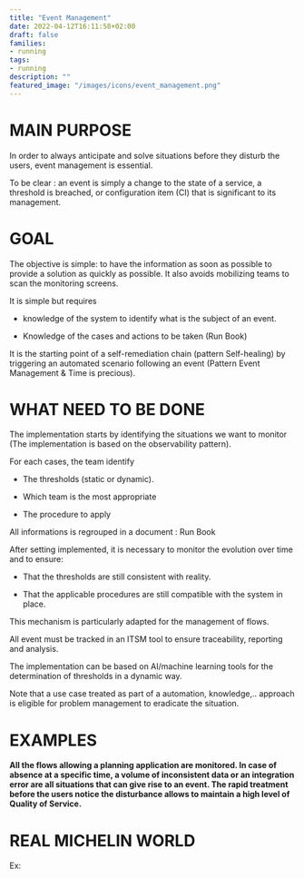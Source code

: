 ```yaml
---
title: "Event Management"
date: 2022-04-12T16:11:58+02:00
draft: false
families:
- running
tags:
- running
description: ""
featured_image: "/images/icons/event_management.png"
---
```


# MAIN PURPOSE

In order to always anticipate and solve situations before they disturb the users, event management is essential.

To be clear : an event is simply a change to the state of a service, a threshold is breached, or configuration item (CI) that is significant to its management.



# GOAL



The objective is simple: to have the information as soon as possible to provide a solution as quickly as possible. It also avoids mobilizing teams to scan the monitoring screens.



It is simple but requires

* knowledge of the system to identify what is the subject of an event.

* Knowledge of the cases and actions to be taken (Run Book)



It is the starting point of a self-remediation chain (pattern Self-healing) by triggering an automated scenario following an event (Pattern Event Management & Time is precious).



# WHAT NEED TO BE DONE

The implementation starts by identifying the situations we want to monitor (The implementation is based on the observability pattern).

For each cases, the team identify

* The thresholds (static or dynamic).

* Which team is the most appropriate

* The procedure to apply

All informations is regrouped in a document : Run Book

After setting implemented, it is necessary to monitor the evolution over time and to ensure:

* That the thresholds are still consistent with reality.

* That the applicable procedures are still compatible with the system in place.



This mechanism is particularly adapted for the management of flows.



All event must be tracked in an ITSM tool to ensure traceability, reporting and analysis.

The implementation can be based on AI/machine learning tools for the determination of thresholds in a dynamic way.

Note that a use case treated as part of a automation, knowledge,.. approach is eligible for problem management to eradicate the situation.


# EXAMPLES

**All the flows allowing a planning application are monitored. In case of absence at a specific time, a volume of inconsistent data or an integration error are all situations that can give rise to an event. The rapid treatment before the users notice the disturbance allows to maintain a high level of Quality of Service.**



# REAL MICHELIN WORLD

Ex:  

